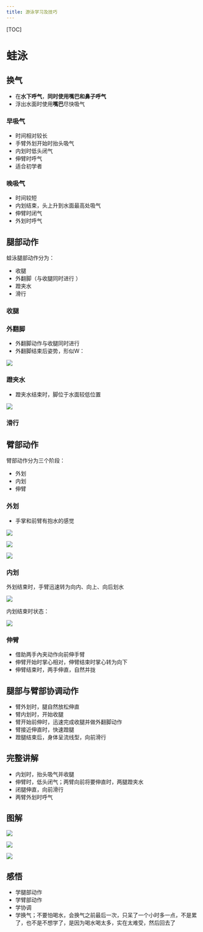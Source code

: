 ```yaml
---
title: 游泳学习及技巧
---
```


[TOC]

# 蛙泳

## 换气

- 在**水下呼气**，**同时使用嘴巴和鼻子呼气**
- 浮出水面时使用**嘴巴**尽快吸气

### 早吸气

- 时间相对较长
- 手臂外划开始时抬头吸气
- 内划时低头闭气
- 伸臂时呼气
- 适合初学者

### 晚吸气

- 时间较短
- 内划结束，头上升到水面最高处吸气
- 伸臂时闭气
- 外划时呼气

## 腿部动作

蛙泳腿部动作分为：

- 收腿
- 外翻脚（与收腿同时进行 ）
- 蹬夹水
- 滑行

### 收腿

### 外翻脚

- 外翻脚动作与收腿同时进行 
- 外翻脚结束后姿势，形似W：

![](img/swimming-04.png)

### 蹬夹水

- 蹬夹水结束时，脚位于水面较低位置

![](img/swimming-05.png)

### 滑行



## 臂部动作

臂部动作分为三个阶段：

- 外划
- 内划
- 伸臂

### 外划

- 手掌和前臂有抱水的感觉

![](img/swimming-06.png)

![](img/swimming-07.png)

![](img/swimming-08.png)

### 内划

外划结束时，手臂迅速转为向内、向上、向后划水

 ![](img/swimming-09.png)

内划结束时状态：

![](img/swimming-10.png)

### 伸臂

- 借助两手內夹动作向前伸手臂
- 伸臂开始时掌心相对，伸臂结束时掌心转为向下
- 伸臂结束时，两手伸直，自然并拢

## 腿部与臂部协调动作

- 臂外划时，腿自然放松伸直
- 臂内划时，开始收腿
- 臂开始前伸时，迅速完成收腿并做外翻脚动作
- 臂接近伸直时，快速蹬腿
- 蹬腿结束后，身体呈流线型，向前滑行

## 完整讲解

- 内划时，抬头吸气并收腿
- 伸臂时，低头闭气；两臂向前将要伸直时，两腿蹬夹水
- 闭腿伸直，向前滑行
- 两臂外划时呼气

## 图解

![](img/swimming-01.gif)

![](img/swimming-02.gif)

![](img/swimming-03.gif)

## 感悟

- 学腿部动作
- 学臂部动作
- 学协调
- 学换气；不要怕喝水，会换气之前最后一次，只呆了一个小时多一点，不是累了，也不是不想学了，是因为喝水喝太多，实在太难受，然后回去了

